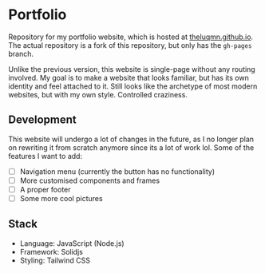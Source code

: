 # Portfolio

Repository for my portfolio website, which is hosted at [theluqmn.github.io](https://theluqmn.github.io). The actual repository is a fork of this repository, but only has the `gh-pages` branch.

Unlike the previous version, this website is single-page without any routing involved. My goal is to make a website that looks familiar, but has its own identity and feel attached to it. Still looks like the archetype of most modern websites, but with my own style. Controlled craziness.

## Development

This website will undergo a lot of changes in the future, as I no longer plan on rewriting it from scratch anymore since its a lot of work lol. Some of the features I want to add:

- [ ] Navigation menu (currently the button has no functionality)
- [ ] More customised components and frames
- [ ] A proper footer
- [ ] Some more cool pictures

## Stack

- Language: JavaScript (Node.js)
- Framework: Solidjs
- Styling: Tailwind CSS
